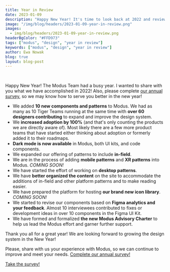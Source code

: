 ```yaml
---
title: Year in Review
date: 2023-01-09
description: "Happy New Year! It's time to look back at 2022 and review all we have accomplished. Also, please take our annual survey to share with us your feedback."
image: "/img/blog/headers/2023-01-09-year-in-review.png"
images:
  - img/blog/headers/2023-01-09-year-in-review.png
headerBgColor: "#FFD973"
tags: ["modus", "design", "year in review"]
keywords: ["modus", "design", "year in review"]
author: Ewa Nowak
blog: true
layout: blog-post
---
```


<br>

Happy New Year! The Modus Team had a busy year. I wanted to share with you what we have accomplished in 2022! Also, please complete [our annual survey](https://forms.gle/3jtbAaEdhL4s37E4A), so we may know how to serve you better in the new year!

- We added **10 new components and patterns** to Modus. We had as many as 10 Tiger Teams running at the same time with **over 60 designers contributing** to expand and improve the design system.
- We **increased adoption by 100%** (and that's only counting the products we are directly aware of). Most likely there are a few more product teams that have started either thinking about adoption or formerly added it to their roadmaps.
- **Dark mode is now available** in Modus, both UI kits, and code components.
- We expanded our offering of patterns to include **in-field**.
- We are in the process of adding **mobile patterns** and **XR patterns** into Modus.  _COMING SOON!_
- We have started the effort of working on **desktop patterns**.
- We have **better organized the content** on the site to accommodate the additions of in-field and other platform patterns and to make reading easier.
- We have prepared the platform for hosting **our brand new icon library**. _COMING SOON!_
- We started to revise our components based on **Figma analytics and your feedback**. Almost 10 interviewees contributed to fixes or development ideas in over 10 components in the Figma UI Kit.
- We have formed and formalized **the new Modus Advisory Charter** to help us lead the Modus effort and garner further support.

Thank you all for a great year! We are looking forward to growing the design system in the New Year!

Please, share with us your experience with Modus, so we can continue to improve and meet your needs. [Complete our annual survey!](https://forms.gle/3jtbAaEdhL4s37E4A)

<a href="https://forms.gle/3jtbAaEdhL4s37E4A" target="_blank" class="btn btn-primary mb-1">
Take the survey!
</a>
